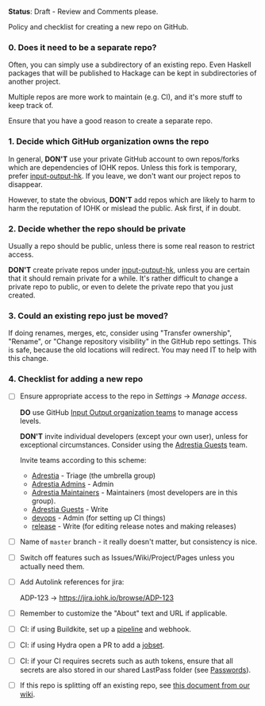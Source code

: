 **Status**: Draft - Review and Comments please.

Policy and checklist for creating a new repo on GitHub.

[input-output-hk]: https://github.com/input-output-hk
[teams]: https://github.com/orgs/input-output-hk/teams
[Adrestia]: https://github.com/orgs/input-output-hk/teams/adrestia
[Adrestia Admins]: https://github.com/orgs/input-output-hk/teams/adrestia-admins
[Adrestia Maintainers]: https://github.com/orgs/input-output-hk/teams/adrestia-maintainers
[Adrestia Guests]: https://github.com/orgs/input-output-hk/teams/adrestia-guests
[devops]: https://github.com/orgs/input-output-hk/teams/devops
[release]: https://github.com/orgs/input-output-hk/teams/release

### 0. Does it need to be a separate repo?

Often, you can simply use a subdirectory of an existing repo. Even
Haskell packages that will be published to Hackage can be kept in
subdirectories of another project.

Multiple repos are more work to maintain (e.g. CI), and it's more
stuff to keep track of.

Ensure that you have a good reason to create a separate repo.

### 1. Decide which GitHub organization owns the repo

In general, **DON'T** use your private GitHub account to own
repos/forks which are dependencies of IOHK repos. Unless this fork is
temporary, prefer [input-output-hk][]. If you leave, we don't want our
project repos to disappear.

However, to state the obvious, **DON'T** add repos which are likely to
harm to harm the reputation of IOHK or mislead the public. Ask first,
if in doubt.

### 2. Decide whether the repo should be private

Usually a repo should be public, unless there is some real reason to
restrict access.

**DON'T** create private repos under [input-output-hk][], unless you
are certain that it should remain private for a while. It's rather
difficult to change a private repo to public, or even to delete the
private repo that you just created.

### 3. Could an existing repo just be moved?

If doing renames, merges, etc, consider using "Transfer ownership",
"Rename", or "Change repository visibility" in the GitHub repo
settings. This is safe, because the old locations will redirect. You
may need IT to help with this change.

### 4. Checklist for adding a new repo

- [ ] Ensure appropriate access to the repo in _Settings_ → _Manage access_.

  **DO** use GitHub [Input Output organization teams][teams] to manage access levels.

  **DON'T** invite individual developers (except your own user), unless for exceptional circumstances. Consider using the [Adrestia Guests][] team.

  Invite teams according to this scheme:

  * [Adrestia][] - Triage (the umbrella group)
  * [Adrestia Admins][] - Admin
  * [Adrestia Maintainers][] - Maintainers (most developers are in this group).
  * [Adrestia Guests][] - Write
  * [devops][] - Admin (for setting up CI things)
  * [release][] - Write (for editing release notes and making releases)
      
- [ ] Name of `master` branch - it really doesn't matter, but consistency is nice.

- [ ] Switch off features such as Issues/Wiki/Project/Pages unless you actually need them.

- [ ] Add Autolink references for jira:

  ADP-123  →  https://jira.iohk.io/browse/ADP-123

- [ ] Remember to customize the "About" text and URL if applicable.

- [ ] CI: if using Buildkite, set up a [pipeline](https://buildkite.com/input-output-hk) and webhook.

- [ ] CI: if using Hydra open a PR to add a [jobset](https://github.com/input-output-hk/ci-ops/blob/master/jobsets/default.nix).

- [ ] CI: if your CI requires secrets such as auth tokens, ensure that
  all secrets are also stored in our shared LastPass folder (see
  [Passwords](./Passwords)).

- [ ] If this repo is splitting off an existing repo, see [this document from our wiki](https://github.com/input-output-hk/cardano-coin-selection/blob/master/information/repository-creation-process.md).
      
